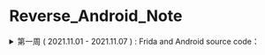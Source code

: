 # Reverse_Android_Note

<details>
<summary>第一周  ( 2021.11.01 - 2021.11.07 )  :  Frida and Android source code：</summary>

 [x] Frida 基本的 api 学习

 [x] Android 加壳脱壳原理的学习

 [x] Android 源码分析，主要分析加载器以及类加载过程部分的源码

</details>
